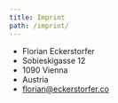 ```yaml
---
title: Imprint
path: /imprint/
---
```


- Florian Eckerstorfer
- Sobieskigasse 12
- 1090 Vienna
- Austria
- florian@eckerstorfer.co

